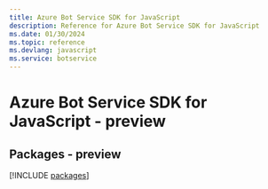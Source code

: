 ```yaml
---
title: Azure Bot Service SDK for JavaScript
description: Reference for Azure Bot Service SDK for JavaScript
ms.date: 01/30/2024
ms.topic: reference
ms.devlang: javascript
ms.service: botservice
---
```

# Azure Bot Service SDK for JavaScript - preview
## Packages - preview
[!INCLUDE [packages](bot-service-index.md)]